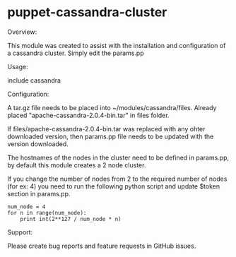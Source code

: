 puppet-cassandra-cluster
========================

Overview:

This module was created to assist with the installation and configuration of a cassandra cluster. Simply edit the params.pp

Usage:

include cassandra

Configuration:

A tar.gz file needs to be placed into ~/modules/cassandra/files. Already placed "apache-cassandra-2.0.4-bin.tar" in files folder.

If files/apache-cassandra-2.0.4-bin.tar was replaced with any ohter downloaded version, then params.pp file needs to be updated with the version downloaded.

The hostnames of the nodes in the cluster need to be defined in params.pp, by default this module creates a 2 node cluster.

If you change the number of nodes from 2 to the required number of nodes (for ex: 4) you need to run the following python script and update $token section in params.pp.

    num_node = 4
    for n in range(num_node):
        print int(2**127 / num_node * n)

Support:

Please create bug reports and feature requests in GitHub issues.
